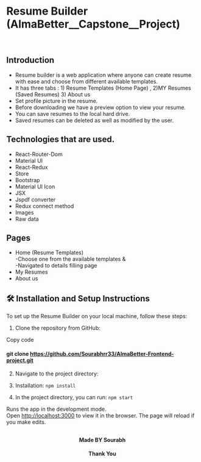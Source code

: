 # Resume Builder (AlmaBetter__Capstone__Project)
<br>

## Introduction
* Resume builder is a web application where anyone can create resume with ease and choose from different available templates.
* It has three tabs : 1) Resume Templates (Home Page) , 2)MY Resumes (Saved Resumes) 3) About us 
* Set profile picture in the resume.
* Before downloading we have a preview option to view your resume.
* You can save resumes to the local hard drive.
* Saved resumes can be deleted as well as modified by the user.

## Technologies that are used.
* React-Router-Dom
* Material UI
* React-Redux
* Store
* Bootstrap
* Material UI Icon
* JSX
* Jspdf converter
* Redux connect method
* Images
* Raw data

## Pages
* Home (Resume Templates) <br/> -Choose one from the available templates &amp; <br/> -Navigated to details filling page 
* My Resumes
* About us



## 🛠 Installation and Setup Instructions

To set up the Resume Builder  on your local machine, follow these steps:

1. Clone the repository from GitHub:

Copy code
#### git clone https://github.com/Sourabhrr33/AlmaBetter-Frontend-project.git


2. Navigate to the project directory:

3. Installation: `npm install`

4. In the project directory, you can run: `npm start`

Runs the app in the development mode.\
Open [http://localhost:3000](http://localhost:3000) to view it in the browser.
The page will reload if you make edits.

##
<h4 align="center">Made BY Sourabh</h4>
<h4 align="center">Thank You</h4>

